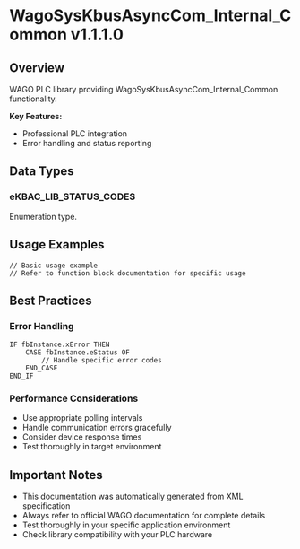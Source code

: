 # WagoSysKbusAsyncCom_Internal_Common v1.1.1.0

## Overview
WAGO PLC library providing WagoSysKbusAsyncCom_Internal_Common functionality.

**Key Features:**
- Professional PLC integration
- Error handling and status reporting

## Data Types

### eKBAC_LIB_STATUS_CODES
Enumeration type.

## Usage Examples

```iec
// Basic usage example
// Refer to function block documentation for specific usage
```

## Best Practices

### Error Handling
```iec
IF fbInstance.xError THEN
    CASE fbInstance.eStatus OF
        // Handle specific error codes
    END_CASE
END_IF
```

### Performance Considerations
- Use appropriate polling intervals
- Handle communication errors gracefully
- Consider device response times
- Test thoroughly in target environment

## Important Notes

- This documentation was automatically generated from XML specification
- Always refer to official WAGO documentation for complete details
- Test thoroughly in your specific application environment
- Check library compatibility with your PLC hardware

